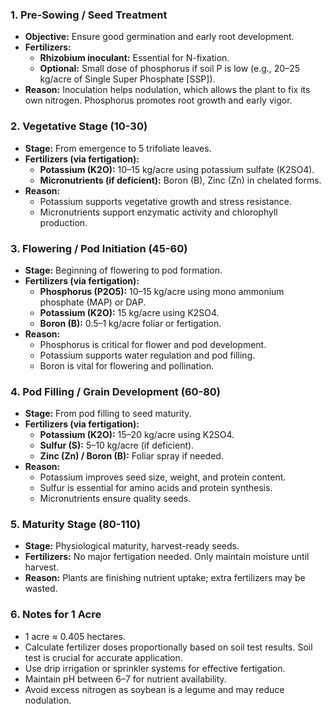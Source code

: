 ### **1. Pre-Sowing / Seed Treatment**
* **Objective:** Ensure good germination and early root development.
* **Fertilizers:**
  * **Rhizobium inoculant:** Essential for N-fixation.
  * **Optional:** Small dose of phosphorus if soil P is low (e.g., 20–25 kg/acre of Single Super Phosphate [SSP]).
* **Reason:** Inoculation helps nodulation, which allows the plant to fix its own nitrogen. Phosphorus promotes root growth and early vigor.

### **2. Vegetative Stage (10-30)**
* **Stage:** From emergence to 5 trifoliate leaves.
* **Fertilizers (via fertigation):**
  * **Potassium (K2O):** 10–15 kg/acre using potassium sulfate (K2SO4).
  * **Micronutrients (if deficient):** Boron (B), Zinc (Zn) in chelated forms.
* **Reason:**
  * Potassium supports vegetative growth and stress resistance.
  * Micronutrients support enzymatic activity and chlorophyll production.

### **3. Flowering / Pod Initiation (45-60)**
* **Stage:** Beginning of flowering to pod formation.
* **Fertilizers (via fertigation):**
  * **Phosphorus (P2O5):** 10–15 kg/acre using mono ammonium phosphate (MAP) or DAP.
  * **Potassium (K2O):** 15 kg/acre using K2SO4.
  * **Boron (B):** 0.5–1 kg/acre foliar or fertigation.
* **Reason:**
  * Phosphorus is critical for flower and pod development.
  * Potassium supports water regulation and pod filling.
  * Boron is vital for flowering and pollination.

### **4. Pod Filling / Grain Development (60-80)**
* **Stage:** From pod filling to seed maturity.
* **Fertilizers (via fertigation):**
  * **Potassium (K2O):** 15–20 kg/acre using K2SO4.
  * **Sulfur (S):** 5–10 kg/acre (if deficient).
  * **Zinc (Zn) / Boron (B):** Foliar spray if needed.
* **Reason:**
  * Potassium improves seed size, weight, and protein content.
  * Sulfur is essential for amino acids and protein synthesis.
  * Micronutrients ensure quality seeds.

### **5. Maturity Stage (80-110)**
* **Stage:** Physiological maturity, harvest-ready seeds.
* **Fertilizers:** No major fertigation needed. Only maintain moisture until harvest.
* **Reason:** Plants are finishing nutrient uptake; extra fertilizers may be wasted.

### **6. Notes for 1 Acre**
* 1 acre ≈ 0.405 hectares.
* Calculate fertilizer doses proportionally based on soil test results. Soil test is crucial for accurate application.
* Use drip irrigation or sprinkler systems for effective fertigation.
* Maintain pH between 6–7 for nutrient availability.
* Avoid excess nitrogen as soybean is a legume and may reduce nodulation.


